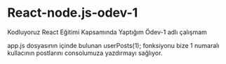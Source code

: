 # React-node.js-odev-1

Kodluyoruz React Eğitimi Kapsamında Yaptığım Ödev-1 adlı çalışmam

app.js dosyasının içinde bulunan userPosts(1); fonksiyonu bize 1 numaralı kullacının postlarını consolumuza yazdırmayı sağlıyor.
